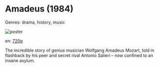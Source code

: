 # Amadeus (1984)

Genres: drama, history, music

![poster](http://image.tmdb.org/t/p/w500/flnoqdC38mbaulAeptjynOFO7yi.jpg)

en:
  [720p](magnet:?xt=urn:btih:94075EE4181A6E7862296B240BAA071B79FD56E2&tr=udp://glotorrents.pw:6969/announce&tr=udp://tracker.opentrackr.org:1337/announce&tr=udp://torrent.gresille.org:80/announce&tr=udp://tracker.openbittorrent.com:80&tr=udp://tracker.coppersurfer.tk:6969&tr=udp://tracker.leechers-paradise.org:6969&tr=udp://p4p.arenabg.ch:1337&tr=udp://tracker.internetwarriors.net:1337)
  


The incredible story of genius musician Wolfgang Amadeus Mozart, told in flashback by his peer and secret rival Antonio Salieri – now confined to an insane asylum.